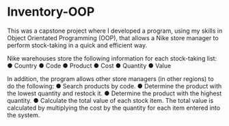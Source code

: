 # Inventory-OOP

This was a capstone project where I developed a program, using my skills in Object Orientated Programming (OOP), that allows a Nike store manager to perform stock-taking in a quick and efficient way.

Nike warehouses store the following information for each stock-taking list:
● Country
● Code
● Product
● Cost
● Quantity
● Value

In addition, the program allows other store managers (in other regions) to do the following:
● Search products by code.
● Determine the product with the lowest quantity and restock it.
● Determine the product with the highest quantity.
● Calculate the total value of each stock item. The total value is calculated by
multiplying the cost by the quantity for each item entered into the system.
